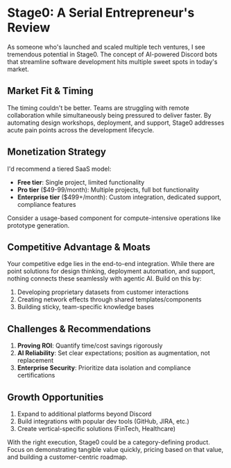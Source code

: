 
# Stage0: A Serial Entrepreneur's Review

As someone who's launched and scaled multiple tech ventures, I see tremendous potential in Stage0. The concept of AI-powered Discord bots that streamline software development hits multiple sweet spots in today's market.

## Market Fit & Timing
The timing couldn't be better. Teams are struggling with remote collaboration while simultaneously being pressured to deliver faster. By automating design workshops, deployment, and support, Stage0 addresses acute pain points across the development lifecycle.

## Monetization Strategy
I'd recommend a tiered SaaS model:
- **Free tier**: Single project, limited functionality
- **Pro tier** ($49-99/month): Multiple projects, full bot functionality
- **Enterprise tier** ($499+/month): Custom integration, dedicated support, compliance features

Consider a usage-based component for compute-intensive operations like prototype generation.

## Competitive Advantage & Moats
Your competitive edge lies in the end-to-end integration. While there are point solutions for design thinking, deployment automation, and support, nothing connects these seamlessly with agentic AI. Build on this by:
1. Developing proprietary datasets from customer interactions
2. Creating network effects through shared templates/components
3. Building sticky, team-specific knowledge bases

## Challenges & Recommendations
1. **Proving ROI**: Quantify time/cost savings rigorously
2. **AI Reliability**: Set clear expectations; position as augmentation, not replacement
3. **Enterprise Security**: Prioritize data isolation and compliance certifications

## Growth Opportunities
1. Expand to additional platforms beyond Discord
2. Build integrations with popular dev tools (GitHub, JIRA, etc.)
3. Create vertical-specific solutions (FinTech, Healthcare)

With the right execution, Stage0 could be a category-defining product. Focus on demonstrating tangible value quickly, pricing based on that value, and building a customer-centric roadmap.

